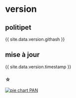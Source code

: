 version
=======

politipet
---------

{{ site.data.version.githash }}


mise à jour
-----------

{{ site.data.version.timestamp }}


### ☆

[![pie chart PAN][pie chart]][data]


[pie chart]: ../pie-chart-PAN.png
[data]: https://github.com/politipet/data/blame/master/all-stat.txt

